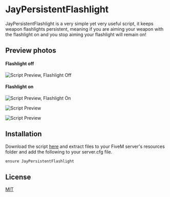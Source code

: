 # JayPersistentFlashlight

JayPersistentFlashlight is a very simple yet very useful script, it keeps weapon flashlights persistent, meaning if you are aiming your weapon with the flashlight on and you stop aiming your flashlight will remain on!

## Preview photos
#### Flashlight off
![Script Preview, Flashlight Off](https://cdn.discordapp.com/attachments/933926843743109121/934120802167697489/unknown.png)
#### Flashlight on
![Script Preview, Flashlight On](https://cdn.discordapp.com/attachments/933926843743109121/934120848669966407/unknown.png)

![Script Preview](https://cdn.discordapp.com/attachments/933926843743109121/934121080120029194/unknown.png)

![Script Preview](https://cdn.discordapp.com/attachments/933926843743109121/934120650833018890/unknown.png)

## Installation

Download the script [here](https://github.com/JayPaulinCodes/JayPersistentFlashlight/releases) and extract files to your FiveM server's resources folder and add the following to your server.cfg file.

```txt
ensure JayPersistentFlashlight
```

## License
[MIT](https://choosealicense.com/licenses/mit/)
